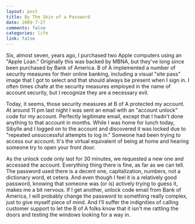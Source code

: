```yaml
--- 
layout: post
title: By The Skin of a Password
date: 2009-7-27
comments: false
categories: life
link: false
---
```

Six, almost seven, years ago, I purchased two Apple computers using an "Apple Loan." Originally this was backed by MBNA, but they've long since been purchased by Bank of America. B of A implemented a number of security measures for their online banking, including a visual "site pass" image that I got to select and that should always be present when I sign in. I often times chafe at the security measures employed in the name of account security, but I recognize they are a necessary evil.

Today, it seems, those security measures at B of A protected my account. At around 11 pm last night I was sent an email with an "account unlock" code for my account. Perfectly legitimate email, except that I hadn't done anything to that account in months. While I was home for lunch today, Sibylle and I logged on to the account and discovered it was locked due to "repeated unsuccessful attempts to log in." Someone had been trying to access our account. It's the virtual equivalent of being at home and hearing someone try to open your front door.

As the unlock code only last for 30 minutes, we requested a new one and accessed the account. Everything thing there is fine, as far as we can tell. The password used there is a decent one, capitalization, numbers, not a dictionary word, et cetera. And even though I feel it is a relatively good password, knowing that someone was (or is) actively trying to guess it, makes me a bit nervous. If I get another, unlock code email from Bank of America, I will probably change the password to something really complex, just to give myself piece of mind. And I'll suffer the indignities of calling customer support to let the B of A folks know that it isn't me rattling the doors and testing the windows looking for a way in.
